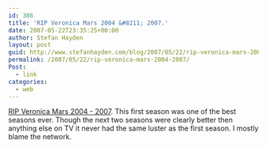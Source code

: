 ```yaml
---
id: 386
title: 'RIP Veronica Mars 2004 &#8211; 2007.'
date: 2007-05-22T23:35:25+00:00
author: Stefan Hayden
layout: post
guid: http://www.stefanhayden.com/blog/2007/05/22/rip-veronica-mars-2004-2007/
permalink: /2007/05/22/rip-veronica-mars-2004-2007/
Post:
  - link
categories:
  - web
---
```

<p><a href="http://en.wikipedia.org/wiki/Veronica_Mars">RIP Veronica Mars 2004 - 2007</a>. This first season was one of the best seasons ever. Though the next two seasons were clearly better then anything else on TV it never had the same luster as the first season. I mostly blame the network.
</p>
